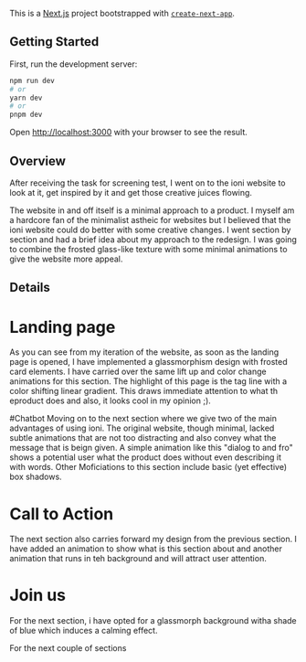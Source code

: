 This is a [Next.js](https://nextjs.org/) project bootstrapped with [`create-next-app`](https://github.com/vercel/next.js/tree/canary/packages/create-next-app).

## Getting Started

First, run the development server:

```bash
npm run dev
# or
yarn dev
# or
pnpm dev
```

Open [http://localhost:3000](http://localhost:3000) with your browser to see the result.

## Overview
After receiving the task for screening test, I went on to the ioni website to look at it, get inspired by it and get those creative juices flowing. 

The website in and off itself is a minimal approach to a product. I myself am a hardcore fan of the minimalist astheic for websites but I believed that the ioni website could do better with some creative changes. I went section by section and had a brief idea about my approach to the redesign. I was going to combine the frosted glass-like texture with some minimal animations to give the website more appeal.

## Details

# Landing page
As you can see from my iteration of the website, as soon as the landing page is opened, I have implemented a glassmorphism design with frosted card elements. I have carried over the same lift up and color change animations for this section. The highlight of this page is the tag line with a color shifting linear gradient. This draws immediate attention to what th eproduct does and also, it looks cool in my opinion ;).

#Chatbot
Moving on to the next section where we give two of the main advantages of using ioni. The original website, though minimal, lacked subtle animations that are not too distracting and also convey what the message that is beign given. A simple animation like this "dialog to and fro" shows a potential user what the product does without even describing it with words. Other Moficiations to this section include basic (yet effective) box shadows.

# Call to Action
The next section also carries forward my design from the previous section. I have added an animation to show what is this section about and another animation that runs in teh background and will attract user attention.

# Join us
For the next section, i have opted for a glassmorph background witha shade of blue which induces a calming effect.  

For the next couple of sections 
